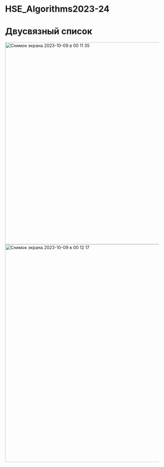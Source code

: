# HSE_Algorithms2023-24
# Двусвязный список
<img width="660" alt="Снимок экрана 2023-10-09 в 00 11 35" src="https://github.com/Donilwel/HSE_Algorithms2023-24/assets/134236921/3aa1eaf2-6b2a-472a-8c2b-6ceb16f88c4e">
<img width="712" alt="Снимок экрана 2023-10-09 в 00 12 17" src="https://github.com/Donilwel/HSE_Algorithms2023-24/assets/134236921/3f907dd7-9cfa-431a-8ae5-695460c84832">
